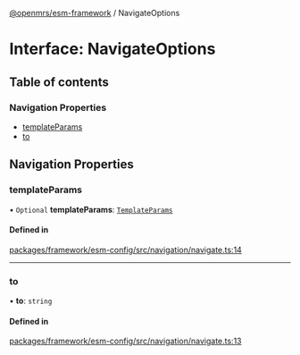 [@openmrs/esm-framework](../API.md) / NavigateOptions

# Interface: NavigateOptions

## Table of contents

### Navigation Properties

- [templateParams](NavigateOptions.md#templateparams)
- [to](NavigateOptions.md#to)

## Navigation Properties

### templateParams

• `Optional` **templateParams**: [`TemplateParams`](../API.md#templateparams)

#### Defined in

[packages/framework/esm-config/src/navigation/navigate.ts:14](https://github.com/openmrs/openmrs-esm-core/blob/main/packages/framework/esm-config/src/navigation/navigate.ts#L14)

___

### to

• **to**: `string`

#### Defined in

[packages/framework/esm-config/src/navigation/navigate.ts:13](https://github.com/openmrs/openmrs-esm-core/blob/main/packages/framework/esm-config/src/navigation/navigate.ts#L13)
